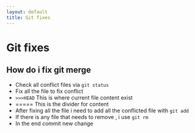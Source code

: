 ```yaml
---
layout: default
title: Git fixes
---
```

# Git fixes
## How do i fix git merge
- Check all conflict files via ```git status```
- Fix all the file to fix conflict 
- ```>>>HEAD``` This is where current file content exist
- ===== This is the divider for content
- After fixing all the file i need to add all the conflicted file with ```git add ```
- If there is any file that needs to remove , i use ```git rm```
- In the end commit new change
